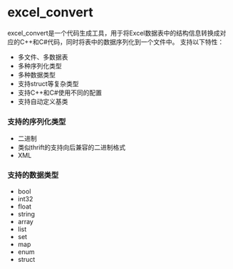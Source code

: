 # excel_convert
excel_convert是一个代码生成工具，用于将Excel数据表中的结构信息转换成对应的C++和C#代码，同时将表中的数据序列化到一个文件中。
支持以下特性：
- 多文件、多数据表
- 多种序列化类型
- 多种数据类型
- 支持struct等复杂类型
- 支持C++和C#使用不同的配置
- 支持自动定义基类

### 支持的序列化类型
- 二进制
- 类似thrift的支持向后兼容的二进制格式
- XML

### 支持的数据类型
- bool
- int32
- float
- string
- array
- list
- set
- map
- enum
- struct
